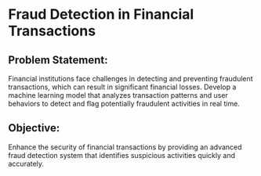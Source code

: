 # Fraud Detection in Financial Transactions

## Problem Statement:

Financial institutions face challenges in detecting and preventing fraudulent transactions, which can result in significant financial losses. Develop a machine learning model that analyzes transaction patterns and user behaviors to detect and flag potentially fraudulent activities in real time.


## Objective:

Enhance the security of financial transactions by providing an advanced fraud detection system that identifies suspicious activities quickly and accurately.
